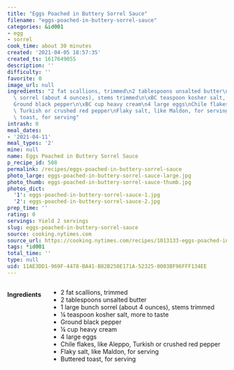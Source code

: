 ```yaml
---
title: "Eggs Poached in Buttery Sorrel Sauce"
filename: "eggs-poached-in-buttery-sorrel-sauce"
categories: &id001
- egg
- sorrel
cook_time: about 30 minutes
created: '2021-04-05 18:57:35'
created_ts: 1617649055
description: ''
difficulty: ''
favorite: 0
image_url: null
ingredients: "2 fat scallions, trimmed\n2 tablespoons unsalted butter\n1 large bunch\
  \ sorrel (about 4 ounces), stems trimmed\n\xBC teaspoon kosher salt, more to taste\n\
  Ground black pepper\n\xBC cup heavy cream\n4 large eggs\nChile flakes, like Aleppo,\
  \ Turkish or crushed red pepper\nFlaky salt, like Maldon, for serving\nButtered\
  \ toast, for serving"
intrash: 0
meal_dates:
- '2021-04-11'
meal_types: '2'
mine: null
name: Eggs Poached in Buttery Sorrel Sauce
p_recipe_id: 508
permalink: /recipes/eggs-poached-in-buttery-sorrel-sauce
photo_large: eggs-poached-in-buttery-sorrel-sauce-large.jpg
photo_thumb: eggs-poached-in-buttery-sorrel-sauce-thumb.jpg
photos_dict:
  '1': eggs-poached-in-buttery-sorrel-sauce-1.jpg
  '2': eggs-poached-in-buttery-sorrel-sauce-2.jpg
prep_time: ''
rating: 0
servings: Yield 2 servings
slug: eggs-poached-in-buttery-sorrel-sauce
source: cooking.nytimes.com
source_url: https://cooking.nytimes.com/recipes/1013133-eggs-poached-in-buttery-sorrel-sauce
tags: *id001
total_time: ''
type: null
uid: 11AE3DD1-969F-4478-BA41-B82B258E171A-52325-0003BF96FFF134EE
---
```

<div class="large-8 medium-7 columns" id="writeup">	</div><!-- #writeup -->
</div><!-- #row-one -->
<div class="row" id="row-two">	<div class="medium-4 small-5 columns" id="ingredients"><h4>Ingredients</h4><div class="box box-ingredients content"><ul>
<li>2 fat scallions, trimmed</li>
<li>2 tablespoons unsalted butter</li>
<li>1 large bunch sorrel (about 4 ounces), stems trimmed</li>
<li>¼ teaspoon kosher salt, more to taste</li>
<li>Ground black pepper</li>
<li>¼ cup heavy cream</li>
<li>4 large eggs</li>
<li>Chile flakes, like Aleppo, Turkish or crushed red pepper</li>
<li>Flaky salt, like Maldon, for serving</li>
<li>Buttered toast, for serving</li>
</ul>
</div>	</div>	<div class="medium-6 small-7 columns" id="directions">	</div>
